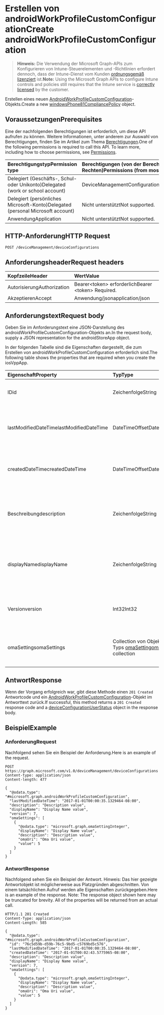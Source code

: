 # <a name="create-androidworkprofilecustomconfiguration"></a><span data-ttu-id="fc9b4-101">Erstellen von androidWorkProfileCustomConfiguration</span><span class="sxs-lookup"><span data-stu-id="fc9b4-101">Create androidWorkProfileCustomConfiguration</span></span>

> <span data-ttu-id="fc9b4-102">**Hinweis:** Die Verwendung der Microsoft Graph-APIs zum Konfigurieren von Intune-Steuerelementen und -Richtlinien erfordert dennoch, dass der Intune-Dienst vom Kunden [ordnungsgemäß lizenziert](https://go.microsoft.com/fwlink/?linkid=839381) ist.</span><span class="sxs-lookup"><span data-stu-id="fc9b4-102">**Note:** Using the Microsoft Graph APIs to configure Intune controls and policies still requires that the Intune service is [correctly licensed](https://go.microsoft.com/fwlink/?linkid=839381) by the customer.</span></span>

<span data-ttu-id="fc9b4-103">Erstellen eines neuen [AndroidWorkProfileCustomConfiguration](../resources/intune_deviceconfig_androidworkprofilecustomconfiguration.md)-Objekts.</span><span class="sxs-lookup"><span data-stu-id="fc9b4-103">Create a new [windowsPhone81CompliancePolicy](../resources/intune_deviceconfig_androidworkprofilecustomconfiguration.md) object.</span></span>
## <a name="prerequisites"></a><span data-ttu-id="fc9b4-104">Voraussetzungen</span><span class="sxs-lookup"><span data-stu-id="fc9b4-104">Prerequisites</span></span>
<span data-ttu-id="fc9b4-p101">Eine der nachfolgenden Berechtigungen ist erforderlich, um diese API aufrufen zu können. Weitere Informationen, unter anderem zur Auswahl von Berechtigungen, finden Sie im Artikel zum Thema [Berechtigungen](../../../concepts/permissions_reference.md).</span><span class="sxs-lookup"><span data-stu-id="fc9b4-p101">One of the following permissions is required to call this API. To learn more, including how to choose permissions, see [Permissions](../../../concepts/permissions_reference.md).</span></span>

|<span data-ttu-id="fc9b4-107">Berechtigungstyp</span><span class="sxs-lookup"><span data-stu-id="fc9b4-107">Permission type</span></span>|<span data-ttu-id="fc9b4-108">Berechtigungen (von der Berechtigung mit den meisten Rechten zu der mit den wenigsten Rechten)</span><span class="sxs-lookup"><span data-stu-id="fc9b4-108">Permissions (from most to least privileged)</span></span>|
|:---|:---|
|<span data-ttu-id="fc9b4-109">Delegiert (Geschäfts-, Schul- oder Unikonto)</span><span class="sxs-lookup"><span data-stu-id="fc9b4-109">Delegated (work or school account)</span></span>|<span data-ttu-id="fc9b4-110">DeviceManagementConfiguration.ReadWrite.All</span><span class="sxs-lookup"><span data-stu-id="fc9b4-110">DeviceManagementConfiguration.ReadWrite.All</span></span>|
|<span data-ttu-id="fc9b4-111">Delegiert (persönliches Microsoft-Konto)</span><span class="sxs-lookup"><span data-stu-id="fc9b4-111">Delegated (personal Microsoft account)</span></span>|<span data-ttu-id="fc9b4-112">Nicht unterstützt</span><span class="sxs-lookup"><span data-stu-id="fc9b4-112">Not supported.</span></span>|
|<span data-ttu-id="fc9b4-113">Anwendung</span><span class="sxs-lookup"><span data-stu-id="fc9b4-113">Application</span></span>|<span data-ttu-id="fc9b4-114">Nicht unterstützt</span><span class="sxs-lookup"><span data-stu-id="fc9b4-114">Not supported.</span></span>|

## <a name="http-request"></a><span data-ttu-id="fc9b4-115">HTTP-Anforderung</span><span class="sxs-lookup"><span data-stu-id="fc9b4-115">HTTP Request</span></span>
<!-- {
  "blockType": "ignored"
}
-->
``` http
POST /deviceManagement/deviceConfigurations
```

## <a name="request-headers"></a><span data-ttu-id="fc9b4-116">Anforderungsheader</span><span class="sxs-lookup"><span data-stu-id="fc9b4-116">Request headers</span></span>
|<span data-ttu-id="fc9b4-117">Kopfzeile</span><span class="sxs-lookup"><span data-stu-id="fc9b4-117">Header</span></span>|<span data-ttu-id="fc9b4-118">Wert</span><span class="sxs-lookup"><span data-stu-id="fc9b4-118">Value</span></span>|
|:---|:---|
|<span data-ttu-id="fc9b4-119">Autorisierung</span><span class="sxs-lookup"><span data-stu-id="fc9b4-119">Authorization</span></span>|<span data-ttu-id="fc9b4-120">Bearer&lt;token&gt; erforderlich</span><span class="sxs-lookup"><span data-stu-id="fc9b4-120">Bearer &lt;token&gt; Required.</span></span>|
|<span data-ttu-id="fc9b4-121">Akzeptieren</span><span class="sxs-lookup"><span data-stu-id="fc9b4-121">Accept</span></span>|<span data-ttu-id="fc9b4-122">Anwendung/json</span><span class="sxs-lookup"><span data-stu-id="fc9b4-122">application/json</span></span>|

## <a name="request-body"></a><span data-ttu-id="fc9b4-123">Anforderungstext</span><span class="sxs-lookup"><span data-stu-id="fc9b4-123">Request body</span></span>
<span data-ttu-id="fc9b4-124">Geben Sie im Anforderungstext eine JSON-Darstellung des androidWorkProfileCustomConfiguration-Objekts an.</span><span class="sxs-lookup"><span data-stu-id="fc9b4-124">In the request body, supply a JSON representation for the androidStoreApp object.</span></span>

<span data-ttu-id="fc9b4-125">In der folgenden Tabelle sind die Eigenschaften dargestellt, die zum Erstellen von androidWorkProfileCustomConfiguration erforderlich sind.</span><span class="sxs-lookup"><span data-stu-id="fc9b4-125">The following table shows the properties that are required when you create the iosVppApp.</span></span>

|<span data-ttu-id="fc9b4-126">Eigenschaft</span><span class="sxs-lookup"><span data-stu-id="fc9b4-126">Property</span></span>|<span data-ttu-id="fc9b4-127">Typ</span><span class="sxs-lookup"><span data-stu-id="fc9b4-127">Type</span></span>|<span data-ttu-id="fc9b4-128">Beschreibung</span><span class="sxs-lookup"><span data-stu-id="fc9b4-128">Description</span></span>|
|:---|:---|:---|
|<span data-ttu-id="fc9b4-129">ID</span><span class="sxs-lookup"><span data-stu-id="fc9b4-129">id</span></span>|<span data-ttu-id="fc9b4-130">Zeichenfolge</span><span class="sxs-lookup"><span data-stu-id="fc9b4-130">String</span></span>|<span data-ttu-id="fc9b4-131">Schlüssel der Entität</span><span class="sxs-lookup"><span data-stu-id="fc9b4-131">Key of the entity.</span></span> <span data-ttu-id="fc9b4-132">Geerbt von [deviceConfiguration](../resources/intune_deviceconfig_deviceconfiguration.md).</span><span class="sxs-lookup"><span data-stu-id="fc9b4-132">Inherited from [deviceConfiguration](../resources/intune_deviceconfig_deviceconfiguration.md)</span></span>|
|<span data-ttu-id="fc9b4-133">lastModifiedDateTime</span><span class="sxs-lookup"><span data-stu-id="fc9b4-133">lastModifiedDateTime</span></span>|<span data-ttu-id="fc9b4-134">DateTimeOffset</span><span class="sxs-lookup"><span data-stu-id="fc9b4-134">DateTimeOffset</span></span>|<span data-ttu-id="fc9b4-135">Datum und Uhrzeit der letzten Änderung des Objekts.</span><span class="sxs-lookup"><span data-stu-id="fc9b4-135">DateTime the object was last modified.</span></span> <span data-ttu-id="fc9b4-136">Geerbt von [deviceConfiguration](../resources/intune_deviceconfig_deviceconfiguration.md).</span><span class="sxs-lookup"><span data-stu-id="fc9b4-136">Inherited from [deviceConfiguration](../resources/intune_deviceconfig_deviceconfiguration.md)</span></span>|
|<span data-ttu-id="fc9b4-137">createdDateTime</span><span class="sxs-lookup"><span data-stu-id="fc9b4-137">createdDateTime</span></span>|<span data-ttu-id="fc9b4-138">DateTimeOffset</span><span class="sxs-lookup"><span data-stu-id="fc9b4-138">DateTimeOffset</span></span>|<span data-ttu-id="fc9b4-139">Datum und Uhrzeit der Erstellung des Objekts.</span><span class="sxs-lookup"><span data-stu-id="fc9b4-139">DateTime the object was created.</span></span> <span data-ttu-id="fc9b4-140">Geerbt von [deviceConfiguration](../resources/intune_deviceconfig_deviceconfiguration.md).</span><span class="sxs-lookup"><span data-stu-id="fc9b4-140">Inherited from [deviceConfiguration](../resources/intune_deviceconfig_deviceconfiguration.md)</span></span>|
|<span data-ttu-id="fc9b4-141">Beschreibung</span><span class="sxs-lookup"><span data-stu-id="fc9b4-141">description</span></span>|<span data-ttu-id="fc9b4-142">Zeichenfolge</span><span class="sxs-lookup"><span data-stu-id="fc9b4-142">String</span></span>|<span data-ttu-id="fc9b4-143">Beschreibung der Gerätekonfiguration (vom Administrator festgelegt).</span><span class="sxs-lookup"><span data-stu-id="fc9b4-143">Admin provided description of the Device Configuration.</span></span> <span data-ttu-id="fc9b4-144">Geerbt von [deviceConfiguration](../resources/intune_deviceconfig_deviceconfiguration.md).</span><span class="sxs-lookup"><span data-stu-id="fc9b4-144">Inherited from [deviceConfiguration](../resources/intune_deviceconfig_deviceconfiguration.md)</span></span>|
|<span data-ttu-id="fc9b4-145">displayName</span><span class="sxs-lookup"><span data-stu-id="fc9b4-145">displayName</span></span>|<span data-ttu-id="fc9b4-146">Zeichenfolge</span><span class="sxs-lookup"><span data-stu-id="fc9b4-146">String</span></span>|<span data-ttu-id="fc9b4-147">Name der Gerätekonfiguration (vom Administrator festgelegt).</span><span class="sxs-lookup"><span data-stu-id="fc9b4-147">Admin provided name of the device configuration.</span></span> <span data-ttu-id="fc9b4-148">Geerbt von [deviceConfiguration](../resources/intune_deviceconfig_deviceconfiguration.md).</span><span class="sxs-lookup"><span data-stu-id="fc9b4-148">Inherited from [deviceConfiguration](../resources/intune_deviceconfig_deviceconfiguration.md)</span></span>|
|<span data-ttu-id="fc9b4-149">Version</span><span class="sxs-lookup"><span data-stu-id="fc9b4-149">version</span></span>|<span data-ttu-id="fc9b4-150">Int32</span><span class="sxs-lookup"><span data-stu-id="fc9b4-150">Int32</span></span>|<span data-ttu-id="fc9b4-151">Version der Gerätekonfiguration.</span><span class="sxs-lookup"><span data-stu-id="fc9b4-151">Version of the device configuration.</span></span> <span data-ttu-id="fc9b4-152">Geerbt von [deviceConfiguration](../resources/intune_deviceconfig_deviceconfiguration.md).</span><span class="sxs-lookup"><span data-stu-id="fc9b4-152">Inherited from [deviceConfiguration](../resources/intune_deviceconfig_deviceconfiguration.md)</span></span>|
|<span data-ttu-id="fc9b4-153">omaSettings</span><span class="sxs-lookup"><span data-stu-id="fc9b4-153">omaSettings</span></span>|<span data-ttu-id="fc9b4-154">Collection von Objekten des Typs [omaSetting](../resources/intune_deviceconfig_omasetting.md)</span><span class="sxs-lookup"><span data-stu-id="fc9b4-154">[omaSetting](../resources/intune_deviceconfig_omasetting.md) collection</span></span>|<span data-ttu-id="fc9b4-155">OMA-Einstellungen.</span><span class="sxs-lookup"><span data-stu-id="fc9b4-155">OMA settings.</span></span> <span data-ttu-id="fc9b4-156">Diese Collection darf maximal 500 Elemente enthalten.</span><span class="sxs-lookup"><span data-stu-id="fc9b4-156">This collection can contain a maximum of 500 elements.</span></span>|



## <a name="response"></a><span data-ttu-id="fc9b4-157">Antwort</span><span class="sxs-lookup"><span data-stu-id="fc9b4-157">Response</span></span>
<span data-ttu-id="fc9b4-158">Wenn der Vorgang erfolgreich war, gibt diese Methode einen `201 Created` Antwortcode und ein [AndroidWorkProfileCustomConfiguration](../resources/intune_deviceconfig_androidworkprofilecustomconfiguration.md)-Objekt im Antworttext zurück.</span><span class="sxs-lookup"><span data-stu-id="fc9b4-158">If successful, this method returns a `201 Created` response code and a [deviceConfigurationUserStatus](../resources/intune_deviceconfig_androidworkprofilecustomconfiguration.md) object in the response body.</span></span>

## <a name="example"></a><span data-ttu-id="fc9b4-159">Beispiel</span><span class="sxs-lookup"><span data-stu-id="fc9b4-159">Example</span></span>
### <a name="request"></a><span data-ttu-id="fc9b4-160">Anforderung</span><span class="sxs-lookup"><span data-stu-id="fc9b4-160">Request</span></span>
<span data-ttu-id="fc9b4-161">Nachfolgend sehen Sie ein Beispiel der Anforderung.</span><span class="sxs-lookup"><span data-stu-id="fc9b4-161">Here is an example of the request.</span></span>
``` http
POST https://graph.microsoft.com/v1.0/deviceManagement/deviceConfigurations
Content-type: application/json
Content-length: 477

{
  "@odata.type": "#microsoft.graph.androidWorkProfileCustomConfiguration",
  "lastModifiedDateTime": "2017-01-01T00:00:35.1329464-08:00",
  "description": "Description value",
  "displayName": "Display Name value",
  "version": 7,
  "omaSettings": [
    {
      "@odata.type": "microsoft.graph.omaSettingInteger",
      "displayName": "Display Name value",
      "description": "Description value",
      "omaUri": "Oma Uri value",
      "value": 5
    }
  ]
}
```

### <a name="response"></a><span data-ttu-id="fc9b4-162">Antwort</span><span class="sxs-lookup"><span data-stu-id="fc9b4-162">Response</span></span>
<span data-ttu-id="fc9b4-p109">Nachfolgend sehen Sie ein Beispiel der Antwort. Hinweis: Das hier gezeigte Antwortobjekt ist möglicherweise aus Platzgründen abgeschnitten. Von einem tatsächlichen Aufruf werden alle Eigenschaften zurückgegeben.</span><span class="sxs-lookup"><span data-stu-id="fc9b4-p109">Here is an example of the response. Note: The response object shown here may be truncated for brevity. All of the properties will be returned from an actual call.</span></span>
``` http
HTTP/1.1 201 Created
Content-Type: application/json
Content-Length: 585

{
  "@odata.type": "#microsoft.graph.androidWorkProfileCustomConfiguration",
  "id": "76c5d59b-d59b-76c5-9bd5-c5769bd5c576",
  "lastModifiedDateTime": "2017-01-01T00:00:35.1329464-08:00",
  "createdDateTime": "2017-01-01T00:02:43.5775965-08:00",
  "description": "Description value",
  "displayName": "Display Name value",
  "version": 7,
  "omaSettings": [
    {
      "@odata.type": "microsoft.graph.omaSettingInteger",
      "displayName": "Display Name value",
      "description": "Description value",
      "omaUri": "Oma Uri value",
      "value": 5
    }
  ]
}
```








